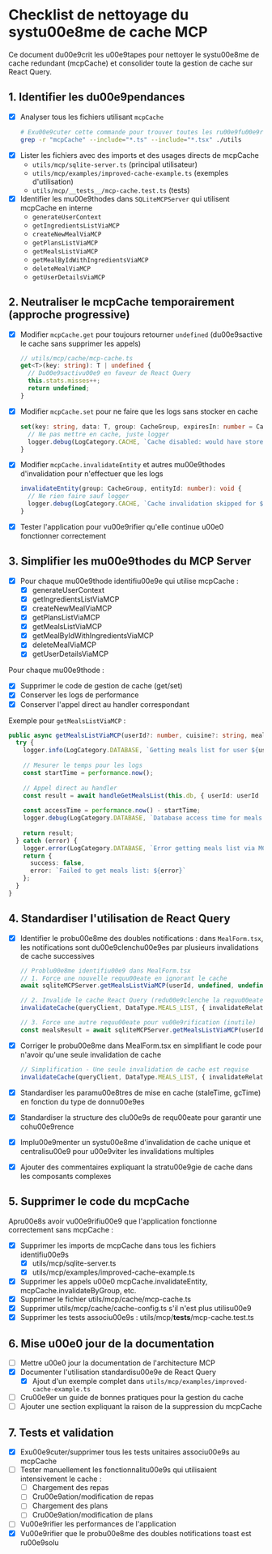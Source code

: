# Checklist de nettoyage du systu00e8me de cache MCP

Ce document du00e9crit les u00e9tapes pour nettoyer le systu00e8me de cache redundant (mcpCache) et consolider toute la gestion de cache sur React Query.

## 1. Identifier les du00e9pendances

- [x] Analyser tous les fichiers utilisant `mcpCache`
  ```bash
  # Exu00e9cuter cette commande pour trouver toutes les ru00e9fu00e9rences
  grep -r "mcpCache" --include="*.ts" --include="*.tsx" ./utils
  ```
- [x] Lister les fichiers avec des imports et des usages directs de mcpCache
  - `utils/mcp/sqlite-server.ts` (principal utilisateur)
  - `utils/mcp/examples/improved-cache-example.ts` (exemples d'utilisation)
  - `utils/mcp/__tests__/mcp-cache.test.ts` (tests)
- [x] Identifier les mu00e9thodes dans `SQLiteMCPServer` qui utilisent mcpCache en interne
  - `generateUserContext`
  - `getIngredientsListViaMCP`
  - `createNewMealViaMCP`
  - `getPlansListViaMCP`
  - `getMealsListViaMCP`
  - `getMealByIdWithIngredientsViaMCP`
  - `deleteMealViaMCP`
  - `getUserDetailsViaMCP`

## 2. Neutraliser le mcpCache temporairement (approche progressive)

- [x] Modifier `mcpCache.get` pour toujours retourner `undefined` (du00e9sactive le cache sans supprimer les appels)
  ```typescript
  // utils/mcp/cache/mcp-cache.ts
  get<T>(key: string): T | undefined {
    // Du00e9sactivu00e9 en faveur de React Query
    this.stats.misses++;
    return undefined;
  }
  ```
- [x] Modifier `mcpCache.set` pour ne faire que les logs sans stocker en cache
  ```typescript
  set(key: string, data: T, group: CacheGroup, expiresIn: number = CacheDuration.MEDIUM): void {
    // Ne pas mettre en cache, juste logger
    logger.debug(LogCategory.CACHE, `Cache disabled: would have stored ${key} (group: ${group})`);
  }
  ```
- [x] Modifier `mcpCache.invalidateEntity` et autres mu00e9thodes d'invalidation pour n'effectuer que les logs
  ```typescript
  invalidateEntity(group: CacheGroup, entityId: number): void {
    // Ne rien faire sauf logger
    logger.debug(LogCategory.CACHE, `Cache invalidation skipped for ${group}/${entityId}`);
  }
  ```
- [x] Tester l'application pour vu00e9rifier qu'elle continue u00e0 fonctionner correctement

## 3. Simplifier les mu00e9thodes du MCP Server

- [x] Pour chaque mu00e9thode identifiu00e9e qui utilise mcpCache :
  - [x] generateUserContext
  - [x] getIngredientsListViaMCP 
  - [x] createNewMealViaMCP
  - [x] getPlansListViaMCP
  - [x] getMealsListViaMCP
  - [x] getMealByIdWithIngredientsViaMCP
  - [x] deleteMealViaMCP
  - [x] getUserDetailsViaMCP

Pour chaque mu00e9thode :
  - [x] Supprimer le code de gestion de cache (get/set)
  - [x] Conserver les logs de performance
  - [x] Conserver l'appel direct au handler correspondant

Exemple pour `getMealsListViaMCP` :
```typescript
public async getMealsListViaMCP(userId?: number, cuisine?: string, mealType?: string, mealName?: string) {
  try {
    logger.info(LogCategory.DATABASE, `Getting meals list for user ${userId || 'all'} via MCP`);
    
    // Mesurer le temps pour les logs
    const startTime = performance.now();
    
    // Appel direct au handler
    const result = await handleGetMealsList(this.db, { userId: userId || 0 });
    
    const accessTime = performance.now() - startTime;
    logger.debug(LogCategory.DATABASE, `Database access time for meals list: ${accessTime.toFixed(2)}ms`);
    
    return result;
  } catch (error) {
    logger.error(LogCategory.DATABASE, `Error getting meals list via MCP: ${error}`);
    return {
      success: false,
      error: `Failed to get meals list: ${error}`
    };
  }
}
```

## 4. Standardiser l'utilisation de React Query

- [x] Identifier le probu00e8me des doubles notifications : dans `MealForm.tsx`, les notifications sont du00e9clenchu00e9es par plusieurs invalidations de cache successives
  ```typescript
  // Problu00e8me identifiu00e9 dans MealForm.tsx
  // 1. Force une nouvelle requu00eate en ignorant le cache
  await sqliteMCPServer.getMealsListViaMCP(userId, undefined, undefined, undefined, true);
  
  // 2. Invalide le cache React Query (redu00e9clenche la requu00eate)
  invalidateCache(queryClient, DataType.MEALS_LIST, { invalidateRelated: true });
  
  // 3. Force une autre requu00eate pour vu00e9rification (inutile)
  const mealsResult = await sqliteMCPServer.getMealsListViaMCP(userId, undefined, undefined, undefined, true);
  ```
  
- [x] Corriger le probu00e8me dans MealForm.tsx en simplifiant le code pour n'avoir qu'une seule invalidation de cache
  ```typescript
  // Simplification - Une seule invalidation de cache est requise
  invalidateCache(queryClient, DataType.MEALS_LIST, { invalidateRelated: true });
  ```
  
- [x] Standardiser les paramu00e8tres de mise en cache (staleTime, gcTime) en fonction du type de donnu00e9es
- [x] Standardiser la structure des clu00e9s de requ00eate pour garantir une cohu00e9rence
- [x] Implu00e9menter un systu00e8me d'invalidation de cache unique et centralisu00e9 pour u00e9viter les invalidations multiples
- [x] Ajouter des commentaires expliquant la stratu00e9gie de cache dans les composants complexes

## 5. Supprimer le code du mcpCache

Apru00e8s avoir vu00e9rifiu00e9 que l'application fonctionne correctement sans mcpCache :

- [x] Supprimer les imports de mcpCache dans tous les fichiers identifiu00e9s
  - [x] utils/mcp/sqlite-server.ts
  - [x] utils/mcp/examples/improved-cache-example.ts
- [x] Supprimer les appels u00e0 mcpCache.invalidateEntity, mcpCache.invalidateByGroup, etc.
- [x] Supprimer le fichier utils/mcp/cache/mcp-cache.ts
- [x] Supprimer utils/mcp/cache/cache-config.ts s'il n'est plus utilisu00e9
- [x] Supprimer les tests associu00e9s : utils/mcp/__tests__/mcp-cache.test.ts

## 6. Mise u00e0 jour de la documentation

- [ ] Mettre u00e0 jour la documentation de l'architecture MCP
- [x] Documenter l'utilisation standardisu00e9e de React Query
  - [x] Ajout d'un exemple complet dans `utils/mcp/examples/improved-cache-example.ts`
- [ ] Cru00e9er un guide de bonnes pratiques pour la gestion du cache
- [ ] Ajouter une section expliquant la raison de la suppression du mcpCache

## 7. Tests et validation

- [x] Exu00e9cuter/supprimer tous les tests unitaires associu00e9s au mcpCache
- [ ] Tester manuellement les fonctionnalitu00e9s qui utilisaient intensivement le cache :
  - [ ] Chargement des repas
  - [ ] Cru00e9ation/modification de repas
  - [ ] Chargement des plans
  - [ ] Cru00e9ation/modification de plans
- [ ] Vu00e9rifier les performances de l'application
- [x] Vu00e9rifier que le probu00e8me des doubles notifications toast est ru00e9solu
